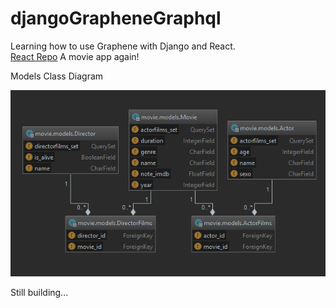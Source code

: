 # djangoGrapheneGraphql
Learning how to use Graphene with Django and React.  
[React Repo](https://github.com/RonanFelipe/reactgraphql)
A movie app again!  

Models Class Diagram   

![alt text](https://github.com/RonanFelipe/djangoGrapheneGraphql/blob/master/imagens/models_class_diagram.PNG "Model Class Diagram")  


Still building...
